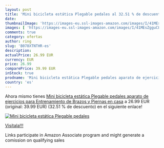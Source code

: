 ```yaml
---
layout: post
title: 'Mini bicicleta estática Plegable pedales al 32.51 % de descuento'
date: 
thumbnailImage: 'https://images-eu.ssl-images-amazon.com/images/I/41MEsZgguCL._SL200_.jpg'
images: [ 'https://images-eu.ssl-images-amazon.com/images/I/41MEsZgguCL._SL200_.jpg' ]
comments: true
category: ofertas
author: ring
slug: 'B078XTNTHR-es'
description:
actualPrice: 26.99 EUR
currency: EUR
price: 26.99
comparePrice: 39.99 EUR
inStock: true
prodname: 'Mini bicicleta estática Plegable pedales aparato de ejercicios para Entrenamiento de Brazos y Piernas en casa'
country: 'es'
---
```


Ahora mismo tienes [Mini bicicleta estática Plegable pedales aparato de ejercicios para Entrenamiento de Brazos y Piernas en casa](https://www.amazon.es/dp/B078XTNTHR/?tag=tolees-21) a 26.99 EUR (original: 39.99 EUR) (32.51 %  de descuento) en el siguiente enlace!

[![Mini bicicleta estática Plegable pedales](https://images-eu.ssl-images-amazon.com/images/I/41MEsZgguCL._SL200_.jpg)](https://www.amazon.es/dp/B078XTNTHR/?tag=tolees-21)

[Visítala!!!](https://www.amazon.es/dp/B078XTNTHR/?tag=tolees-21)

Links participate in Amazon Associate program and might generate a comission on qualifying sales
